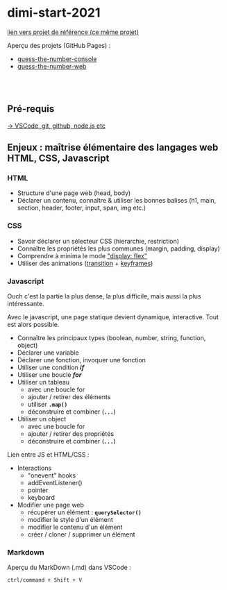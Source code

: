 # dimi-start-2021

[lien vers projet de référence (ce même projet)](https://github.com/jniac/dimi-start-2021)

Aperçu des projets (GitHub Pages) : 
- [guess-the-number-console](https://jniac.github.io/dimi-start-2021/guess-the-number-console/)
- [guess-the-number-web](https://jniac.github.io/dimi-start-2021/guess-the-number-web/)

<br><br>

## Pré-requis
[-> VSCode, git, github, node.js etc](./PREREQUISITES.md)

## Enjeux : maîtrise élémentaire des langages web HTML, CSS, Javascript

### HTML
- Structure d'une page web (head, body)
- Déclarer un contenu, connaître & utiliser les bonnes balises (h1, main, section, header, footer, input, span, img etc.)

### CSS
- Savoir déclarer un sélecteur CSS (hierarchie, restriction)
- Connaître les propriétés les plus communes (margin, padding, display)
- Comprendre à minima le mode ["display: flex"](https://developer.mozilla.org/fr/docs/Web/CSS/CSS_Flexible_Box_Layout/Basic_Concepts_of_Flexbox)
- Utiliser des animations ([transition](https://developer.mozilla.org/fr/docs/Web/CSS/transition) + [keyframes](https://developer.mozilla.org/fr/docs/Web/CSS/@keyframes))

### Javascript
Ouch c'est la partie la plus dense, la plus difficile, mais aussi la plus intéressante.  

Avec le javascript, une page statique devient dynamique, interactive. Tout est alors possible.
- Connaître les principaux types (boolean, number, string, function, object)
- Déclarer une variable
- Déclarer une fonction, invoquer une fonction
- Utiliser une condition **_if_**
- Utiliser une boucle **_for_**
- Utiliser un tableau
  - avec une boucle for
  - ajouter / retirer des éléments
  - utiliser **`.map()`**
  - déconstruire et combiner (**`...`**)
- Utiliser un object
  - avec une boucle for
  - ajouter / retirer des propriétés
  - déconstruire et combiner (**`...`**)

Lien entre JS et HTML/CSS :
- Interactions
  - "onevent" hooks
  - addEventListener()
  - pointer
  - keyboard
- Modifier une page web
  - récupérer un élément : **`querySelector()`**
  - modifier le style d'un élément
  - modifier le contenu d'un élément
  - créer / cloner / supprimer un élément

### Markdown
Aperçu du MarkDown (.md) dans VSCode : 
```
ctrl/command + Shift + V
```
